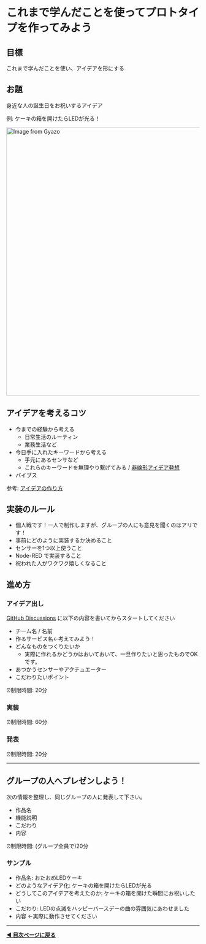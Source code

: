 # これまで学んだことを使ってプロトタイプを作ってみよう

## 目標
これまで学んだことを使い、アイデアを形にする

## お題
身近な人の誕生日をお祝いするアイデア

例: ケーキの箱を開けたらLEDが光る！

<a href="https://gyazo.com/102d5166c9d966b332301e8620542b53"><img src="https://i.gyazo.com/102d5166c9d966b332301e8620542b53.jpg" alt="Image from Gyazo" width="700"/></a>

## アイデアを考えるコツ

- 今までの経験から考える
  - 日常生活のルーティン
  - 業務生活など
- 今日手に入れたキーワードから考える
  - 手元にあるセンサなど
  - これらのキーワードを無理やり繋げてみる / [非線形アイデア発想](https://note.com/af_noguchi/n/ne2c52de1592b#2255e6c5-2b36-468e-b798-574cc0307475)
- バイブス

参考: [アイデアの作り方](https://www.amazon.co.jp/%E3%82%A2%E3%82%A4%E3%83%87%E3%82%A2%E3%81%AE%E3%81%A4%E3%81%8F%E3%82%8A%E6%96%B9-%E3%82%B8%E3%82%A7%E3%83%BC%E3%83%A0%E3%82%B9-W-%E3%83%A4%E3%83%B3%E3%82%B0/dp/4484881047)

## 実装のルール
- 個人戦です！一人で制作しますが、グループの人にも意見を聞くのはアリです！
- 事前にどのように実装するか決めること
- センサーを1つ以上使うこと
- Node-RED で実装すること
- 祝われた人がワクワク嬉しくなること


## 進め方
### アイデア出し
  [GitHub Discussions](https://github.com/protoout/h-protoout/discussions/categories/day1-%E3%83%97%E3%83%AD%E3%83%88%E3%82%BF%E3%82%A4%E3%83%97%E5%88%B6%E4%BD%9C) に以下の内容を書いてからスタートしてください
  - チーム名 / 名前
  - 作るサービス名←考えてみよう！
  - どんなものをつくりたいか
    - 実際に作れるかどうかはおいておいて、一旦作りたいと思ったものでOKです。
  - あつかうセンサーやアクチュエーター
  - こだわりたいポイント

⏰制限時間: 20分

### 実装

⏰制限時間: 60分

### 発表

⏰制限時間: 20分

---- 

## グループの人へプレゼンしよう！
次の情報を整理し、同じグループの人に発表して下さい。
- 作品名
- 機能説明
- こだわり
- 内容

⏰制限時間: (グループ全員で)20分
  
### サンプル
- 作品名: おたおめLEDケーキ
- どのようなアイデア化: ケーキの箱を開けたらLEDが光る
- どうしてこのアイデアを考えたのか: ケーキの箱を開けた瞬間にお祝いしたい
- こだわり: LEDの点滅をハッピーバースデーの曲の雰囲気にあわせました
- 内容 ←実際に動作させてください

----

**[◀ 目次ページに戻る](./readme.md)**
